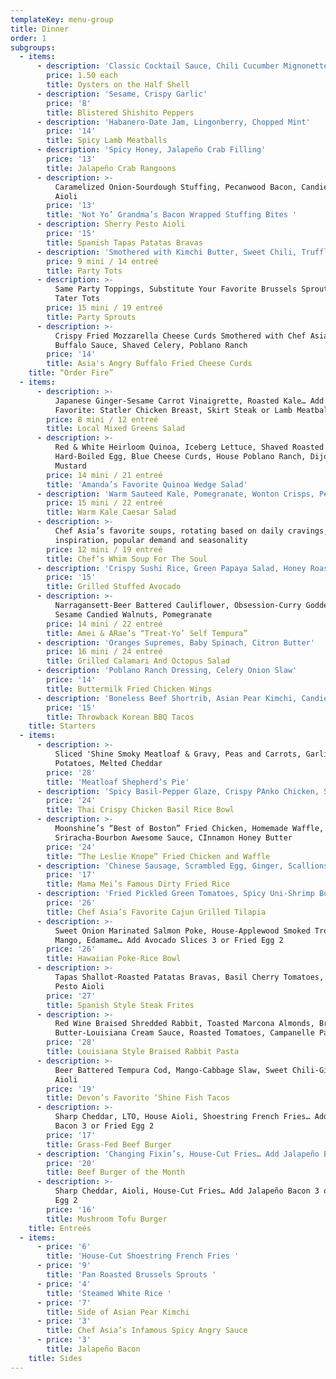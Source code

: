 ```yaml
---
templateKey: menu-group
title: Dinner
order: 1
subgroups:
  - items:
      - description: 'Classic Cocktail Sauce, Chili Cucumber Mignonette'
        price: 1.50 each
        title: Oysters on the Half Shell
      - description: 'Sesame, Crispy Garlic'
        price: '8'
        title: Blistered Shishito Peppers
      - description: 'Habanero-Date Jam, Lingonberry, Chopped Mint'
        price: '14'
        title: Spicy Lamb Meatballs
      - description: 'Spicy Honey, Jalapeño Crab Filling'
        price: '13'
        title: Jalapeño Crab Rangoons
      - description: >-
          Caramelized Onion-Sourdough Stuffing, Pecanwood Bacon, Candied Ginger
          Aioli
        price: '13'
        title: 'Not Yo’ Grandma’s Bacon Wrapped Stuffing Bites '
      - description: Sherry Pesto Aioli
        price: '15'
        title: Spanish Tapas Patatas Bravas
      - description: 'Smothered with Kimchi Butter, Sweet Chili, Truffled-Teriyaki Sauce'
        price: 9 mini / 14 entreé
        title: Party Tots
      - description: >-
          Same Party Toppings, Substitute Your Favorite Brussels Sprouts for
          Tater Tots
        price: 15 mini / 19 entreé
        title: Party Sprouts
      - description: >-
          Crispy Fried Mozzarella Cheese Curds Smothered with Chef Asia's House
          Buffalo Sauce, Shaved Celery, Poblano Ranch
        price: '14'
        title: Asia's Angry Buffalo Fried Cheese Curds
    title: “Order Fire”
  - items:
      - description: >-
          Japanese Ginger-Sesame Carrot Vinaigrette, Roasted Kale… Add Staff
          Favorite: Statler Chicken Breast, Skirt Steak or Lamb Meatballs 14
        price: 8 mini / 12 entreé
        title: Local Mixed Greens Salad
      - description: >-
          Red & White Heirloom Quinoa, Iceberg Lettuce, Shaved Roasted Beets,
          Hard-Boiled Egg, Blue Cheese Curds, House Poblano Ranch, Dijon Honey
          Mustard
        price: 14 mini / 21 entreé
        title: 'Amanda’s Favorite Quinoa Wedge Salad'
      - description: 'Warm Sauteed Kale, Pomegranate, Wonton Crisps, Pecorino Cheese'
        price: 15 mini / 22 entreé
        title: Warm Kale Caesar Salad
      - description: >-
          Chef Asia’s favorite soups, rotating based on daily cravings,
          inspiration, popular demand and seasonality
        price: 12 mini / 19 entreé
        title: Chef’s Whim Soup For The Soul
      - description: 'Crispy Sushi Rice, Green Papaya Salad, Honey Roasted Peanuts'
        price: '15'
        title: Grilled Stuffed Avocado
      - description: >-
          Narragansett-Beer Battered Cauliflower, Obsession-Curry Goddess Aioli,
          Sesame Candied Walnuts, Pomegranate
        price: 14 mini / 22 entreé
        title: Amei & ARae’s “Treat-Yo’ Self Tempura”
      - description: 'Oranges Supremes, Baby Spinach, Citron Butter'
        price: 16 mini / 24 entreé
        title: Grilled Calamari And Octopus Salad
      - description: 'Poblano Ranch Dressing, Celery Onion Slaw'
        price: '14'
        title: Buttermilk Fried Chicken Wings
      - description: 'Boneless Beef Shortrib, Asian Pear Kimchi, Candied Ginger Aioli'
        price: '15'
        title: Throwback Korean BBQ Tacos
    title: Starters
  - items:
      - description: >-
          Sliced 'Shine Smoky Meatloaf & Gravy, Peas and Carrots, Garlic Mashed
          Potatoes, Melted Cheddar
        price: '28'
        title: 'Meatloaf Shepherd’s Pie'
      - description: 'Spicy Basil-Pepper Glaze, Crispy PAnko Chicken, Seasoned Sushi Rice'
        price: '24'
        title: Thai Crispy Chicken Basil Rice Bowl
      - description: >-
          Moonshine’s “Best of Boston” Fried Chicken, Homemade Waffle,
          Sriracha-Bourbon Awesome Sauce, CInnamon Honey Butter
        price: '24'
        title: “The Leslie Knope” Fried Chicken and Waffle
      - description: 'Chinese Sausage, Scrambled Egg, Ginger, Scallions, Duck Liver'
        price: '17'
        title: Mama Mei’s Famous Dirty Fried Rice
      - description: 'Fried Pickled Green Tomatoes, Spicy Uni-Shrimp Butter'
        price: '26'
        title: Chef Asia’s Favorite Cajun Grilled Tilapia
      - description: >-
          Sweet Onion Marinated Salmon Poke, House-Applewood Smoked Trout Salad,
          Mango, Edamame… Add Avocado Slices 3 or Fried Egg 2
        price: '26'
        title: Hawaiian Poke-Rice Bowl
      - description: >-
          Tapas Shallot-Roasted Patatas Bravas, Basil Cherry Tomatoes, Sherry
          Pesto Aioli
        price: '27'
        title: Spanish Style Steak Frites
      - description: >-
          Red Wine Braised Shredded Rabbit, Toasted Marcona Almonds, Brown
          Butter-Louisiana Cream Sauce, Roasted Tomatoes, Campanelle Pasta
        price: '28'
        title: Louisiana Style Braised Rabbit Pasta
      - description: >-
          Beer Battered Tempura Cod, Mango-Cabbage Slaw, Sweet Chili-Ginger
          Aioli
        price: '19'
        title: Devon’s Favorite ‘Shine Fish Tacos
      - description: >-
          Sharp Cheddar, LTO, House Aioli, Shoestring French Fries… Add Jalapeño
          Bacon 3 or Fried Egg 2
        price: '17'
        title: Grass-Fed Beef Burger
      - description: 'Changing Fixin’s, House-Cut Fries… Add Jalapeño Bacon 3 or Fried Egg 2'
        price: '20'
        title: Beef Burger of the Month
      - description: >-
          Sharp Cheddar, Aioli, House-Cut Fries… Add Jalapeño Bacon 3 or Fried
          Egg 2
        price: '16'
        title: Mushroom Tofu Burger
    title: Entreés
  - items:
      - price: '6'
        title: 'House-Cut Shoestring French Fries '
      - price: '9'
        title: 'Pan Roasted Brussels Sprouts '
      - price: '4'
        title: 'Steamed White Rice '
      - price: '7'
        title: Side of Asian Pear Kimchi
      - price: '3'
        title: Chef Asia’s Infamous Spicy Angry Sauce
      - price: '3'
        title: Jalapeño Bacon
    title: Sides
---
```

